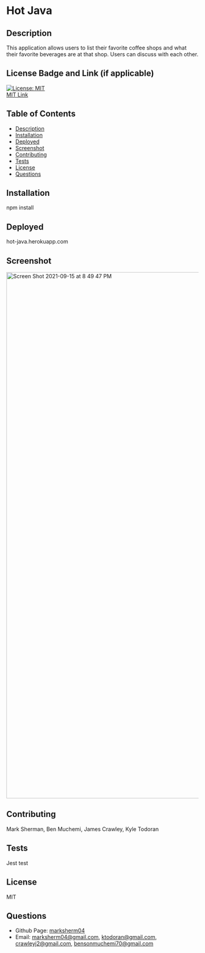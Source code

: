 # Hot Java

## Description
This application allows users to list their favorite coffee shops and what their favorite beverages are at that shop.  Users can discuss with each other.

## License Badge and Link (if applicable)
[![License: MIT](https://img.shields.io/badge/License-MIT-yellow.svg)](https://opensource.org/licenses/MIT) <br />
[MIT Link](https://opensource.org/licenses/MIT)

  ## Table of Contents
- [Description](#description)
- [Installation](#installation)
- [Deployed](#deployed)
- [Screenshot](#screenshot)
- [Contributing](#contributing)
- [Tests](#tests)
- [License](#license)
- [Questions](#githubUser)

## Installation
npm install

## Deployed
hot-java.herokuapp.com

## Screenshot
<img width="1380" alt="Screen Shot 2021-09-15 at 8 49 47 PM" src="https://user-images.githubusercontent.com/81338255/133534163-0cbe46bf-54b7-408c-bd7c-b6bec66a74df.png">

## Contributing
Mark Sherman, Ben Muchemi, James Crawley, Kyle Todoran

## Tests
Jest test

## License
MIT

## Questions
- Github Page: [marksherm04](https://github.com/marksherm04)
- Email: marksherm04@gmail.com, ktodoran@gmail.com, crawleyj2@gmail.com, bensonmuchemi70@gmail.com
